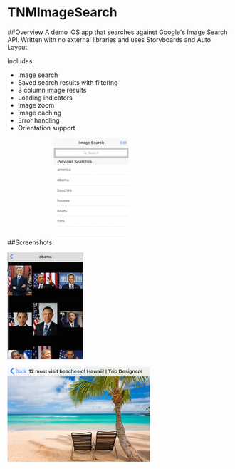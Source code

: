 # TNMImageSearch

##Overview
A demo iOS app that searches against Google's Image Search API.  Written with no external libraries and uses Storyboards and Auto Layout.

Includes:

* Image search
* Saved search results with filtering
* 3 column image results
* Loading indicators
* Image zoom
* Image caching
* Error handling
* Orientation support

##Screenshots
![Search Image](images/search.png)

![Collection Image](images/collection.png)

![Image Image](images/image.png)